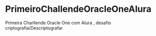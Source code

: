 # PrimeiroChallendeOracleOneAlura
Primeira Charllende Oracle One com Alura , desafio criptografia/Descriptografar
